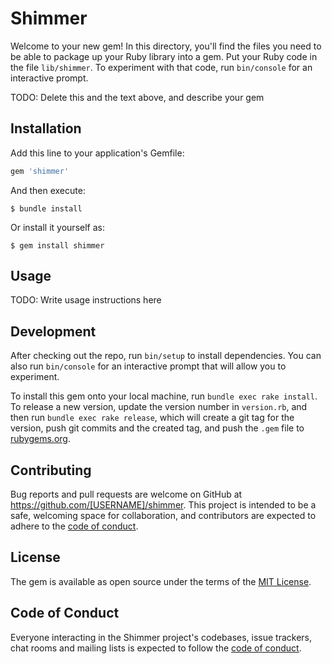 # Shimmer

Welcome to your new gem! In this directory, you'll find the files you need to be able to package up your Ruby library into a gem. Put your Ruby code in the file `lib/shimmer`. To experiment with that code, run `bin/console` for an interactive prompt.

TODO: Delete this and the text above, and describe your gem

## Installation

Add this line to your application's Gemfile:

```ruby
gem 'shimmer'
```

And then execute:

    $ bundle install

Or install it yourself as:

    $ gem install shimmer

## Usage

TODO: Write usage instructions here

## Development

After checking out the repo, run `bin/setup` to install dependencies. You can also run `bin/console` for an interactive prompt that will allow you to experiment.

To install this gem onto your local machine, run `bundle exec rake install`. To release a new version, update the version number in `version.rb`, and then run `bundle exec rake release`, which will create a git tag for the version, push git commits and the created tag, and push the `.gem` file to [rubygems.org](https://rubygems.org).

## Contributing

Bug reports and pull requests are welcome on GitHub at https://github.com/[USERNAME]/shimmer. This project is intended to be a safe, welcoming space for collaboration, and contributors are expected to adhere to the [code of conduct](https://github.com/[USERNAME]/shimmer/blob/master/CODE_OF_CONDUCT.md).

## License

The gem is available as open source under the terms of the [MIT License](https://opensource.org/licenses/MIT).

## Code of Conduct

Everyone interacting in the Shimmer project's codebases, issue trackers, chat rooms and mailing lists is expected to follow the [code of conduct](https://github.com/[USERNAME]/shimmer/blob/master/CODE_OF_CONDUCT.md).
